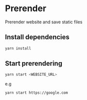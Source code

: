 # Prerender

Prerender website and save static files

## Install dependencies

```bash
yarn install
```

## Start prerendering

```bash
yarn start <WEBSITE_URL>
```

e.g

```bash
yarn start https://google.com
```